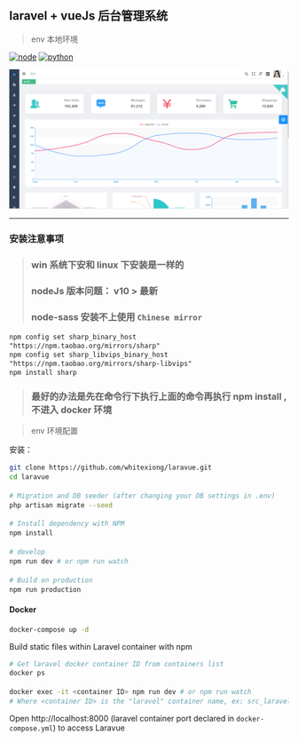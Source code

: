 


## laravel + vueJs 后台管理系统

> env 本地环境

[![node](https://img.shields.io/badge/node-Ver10.22.1-blue.svg)](https://github.com/nodejs/node/tags?after=v10.22.1)
[![python](https://img.shields.io/badge/python-Ver2.7-blue.svg)](https://www.python.org/downloads/)

![img.png](img.png)

---

### 安装注意事项

> ### win 系统下安和 linux 下安装是一样的
> ### nodeJs 版本问题： v10 > 最新
> ### node-sass 安装不上使用 `Chinese mirror`

    npm config set sharp_binary_host "https://npm.taobao.org/mirrors/sharp"
    npm config set sharp_libvips_binary_host "https://npm.taobao.org/mirrors/sharp-libvips"
    npm install sharp


> ### 最好的办法是先在命令行下执行上面的命令再执行 npm install , 不进入 docker 环境


> env 环境配置

安装： 

```bash
git clone https://github.com/whitexiong/laravue.git
cd laravue

# Migration and DB seeder (after changing your DB settings in .env)
php artisan migrate --seed

# Install dependency with NPM
npm install

# develop
npm run dev # or npm run watch

# Build on production
npm run production
```

#### Docker
```sh
docker-compose up -d
```
Build static files within Laravel container with npm
```sh
# Get laravel docker container ID from containers list
docker ps

docker exec -it <container ID> npm run dev # or npm run watch
# Where <container ID> is the "laravel" container name, ex: src_laravel_1
```
Open http://localhost:8000 (laravel container port declared in `docker-compose.yml`) to access Laravue


